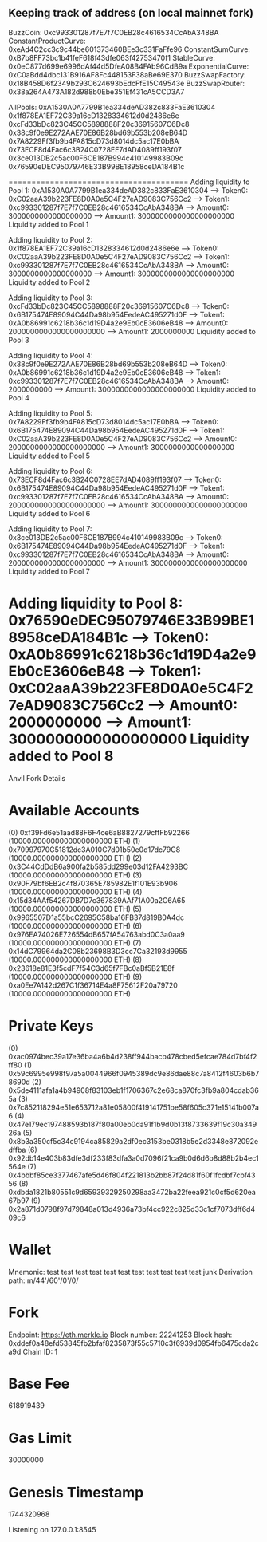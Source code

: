 ## Keeping track of address (on local mainnet fork)

  BuzzCoin: 0xc993301287f7E7f7C0EB28c4616534CcAbA348BA
  ConstantProductCurve: 0xeAd4C2cc3c9c44be601373460BEe3c331FaFfe96
  ConstantSumCurve: 0xB7b8FF73bc1b41feF618f43dfe063f42753470f1
  StableCurve: 0x0eC877d699e6996dAf44d5DfeA08B4FAb96CdB9a
  ExponentialCurve: 0xC0aBdd4dbc131B916AF8Fc448153F38aBe69E370
  BuzzSwapFactory: 0x18B458D6f2349b293C624693bEdcFfE15C49543e
  BuzzSwapRouter: 0x38a264A473A182d988b0Ebe351Ef431cA5CCD3A7
  

  AllPools:
    0xA1530A0A7799B1ea334deAD382c833FaE3610304
    0x1f878EA1EF72C39a16cD1328334612d0d2486e6e
    0xcFd33bDc823C45CC5898888F20c36915607C6Dc8
    0x38c9f0e9E272AAE70E86B28bd69b553b208eB64D
    0x7A8229Ff3fb9b4FA815cD73d8014dc5ac17E0bBA
    0x73ECF8d4Fac6c3B24C0728EE7dAD4089ff193f07
    0x3ce013DB2c5ac00F6CE187B994c410149983B09c
    0x76590eDEC95079746E33B99BE18958ceDA184B1c

=======================================
Adding liquidity to Pool 1: 0xA1530A0A7799B1ea334deAD382c833FaE3610304
   --> Token0: 0xC02aaA39b223FE8D0A0e5C4F27eAD9083C756Cc2
   --> Token1: 0xc993301287f7E7f7C0EB28c4616534CcAbA348BA
   --> Amount0: 3000000000000000000
   --> Amount1: 3000000000000000000000
  Liquidity added to Pool 1 

  Adding liquidity to Pool 2: 0x1f878EA1EF72C39a16cD1328334612d0d2486e6e
   --> Token0: 0xC02aaA39b223FE8D0A0e5C4F27eAD9083C756Cc2
   --> Token1: 0xc993301287f7E7f7C0EB28c4616534CcAbA348BA
   --> Amount0: 3000000000000000000
   --> Amount1: 3000000000000000000000
  Liquidity added to Pool 2 

  Adding liquidity to Pool 3: 0xcFd33bDc823C45CC5898888F20c36915607C6Dc8
   --> Token0: 0x6B175474E89094C44Da98b954EedeAC495271d0F
   --> Token1: 0xA0b86991c6218b36c1d19D4a2e9Eb0cE3606eB48
   --> Amount0: 2000000000000000000000
   --> Amount1: 2000000000
  Liquidity added to Pool 3 

  Adding liquidity to Pool 4: 0x38c9f0e9E272AAE70E86B28bd69b553b208eB64D
   --> Token0: 0xA0b86991c6218b36c1d19D4a2e9Eb0cE3606eB48
   --> Token1: 0xc993301287f7E7f7C0EB28c4616534CcAbA348BA
   --> Amount0: 2000000000
   --> Amount1: 3000000000000000000000
  Liquidity added to Pool 4 

  Adding liquidity to Pool 5: 0x7A8229Ff3fb9b4FA815cD73d8014dc5ac17E0bBA
   --> Token0: 0x6B175474E89094C44Da98b954EedeAC495271d0F
   --> Token1: 0xC02aaA39b223FE8D0A0e5C4F27eAD9083C756Cc2
   --> Amount0: 2000000000000000000000
   --> Amount1: 3000000000000000000
  Liquidity added to Pool 5 

  Adding liquidity to Pool 6: 0x73ECF8d4Fac6c3B24C0728EE7dAD4089ff193f07
   --> Token0: 0x6B175474E89094C44Da98b954EedeAC495271d0F
   --> Token1: 0xc993301287f7E7f7C0EB28c4616534CcAbA348BA
   --> Amount0: 2000000000000000000000
   --> Amount1: 3000000000000000000000
  Liquidity added to Pool 6 

  Adding liquidity to Pool 7: 0x3ce013DB2c5ac00F6CE187B994c410149983B09c
   --> Token0: 0x6B175474E89094C44Da98b954EedeAC495271d0F
   --> Token1: 0xc993301287f7E7f7C0EB28c4616534CcAbA348BA
   --> Amount0: 2000000000000000000000
   --> Amount1: 3000000000000000000000
  Liquidity added to Pool 7 

  Adding liquidity to Pool 8: 0x76590eDEC95079746E33B99BE18958ceDA184B1c
   --> Token0: 0xA0b86991c6218b36c1d19D4a2e9Eb0cE3606eB48
   --> Token1: 0xC02aaA39b223FE8D0A0e5C4F27eAD9083C756Cc2
   --> Amount0: 2000000000
   --> Amount1: 3000000000000000000
  Liquidity added to Pool 8
=======================================


Anvil Fork Details

Available Accounts
==================

(0) 0xf39Fd6e51aad88F6F4ce6aB8827279cffFb92266 (10000.000000000000000000 ETH)
(1) 0x70997970C51812dc3A010C7d01b50e0d17dc79C8 (10000.000000000000000000 ETH)
(2) 0x3C44CdDdB6a900fa2b585dd299e03d12FA4293BC (10000.000000000000000000 ETH)
(3) 0x90F79bf6EB2c4f870365E785982E1f101E93b906 (10000.000000000000000000 ETH)
(4) 0x15d34AAf54267DB7D7c367839AAf71A00a2C6A65 (10000.000000000000000000 ETH)
(5) 0x9965507D1a55bcC2695C58ba16FB37d819B0A4dc (10000.000000000000000000 ETH)
(6) 0x976EA74026E726554dB657fA54763abd0C3a0aa9 (10000.000000000000000000 ETH)
(7) 0x14dC79964da2C08b23698B3D3cc7Ca32193d9955 (10000.000000000000000000 ETH)
(8) 0x23618e81E3f5cdF7f54C3d65f7FBc0aBf5B21E8f (10000.000000000000000000 ETH)
(9) 0xa0Ee7A142d267C1f36714E4a8F75612F20a79720 (10000.000000000000000000 ETH)

Private Keys
==================

(0) 0xac0974bec39a17e36ba4a6b4d238ff944bacb478cbed5efcae784d7bf4f2ff80
(1) 0x59c6995e998f97a5a0044966f0945389dc9e86dae88c7a8412f4603b6b78690d
(2) 0x5de4111afa1a4b94908f83103eb1f1706367c2e68ca870fc3fb9a804cdab365a
(3) 0x7c852118294e51e653712a81e05800f419141751be58f605c371e15141b007a6
(4) 0x47e179ec197488593b187f80a00eb0da91f1b9d0b13f8733639f19c30a34926a
(5) 0x8b3a350cf5c34c9194ca85829a2df0ec3153be0318b5e2d3348e872092edffba
(6) 0x92db14e403b83dfe3df233f83dfa3a0d7096f21ca9b0d6d6b8d88b2b4ec1564e
(7) 0x4bbbf85ce3377467afe5d46f804f221813b2bb87f24d81f60f1fcdbf7cbf4356
(8) 0xdbda1821b80551c9d65939329250298aa3472ba22feea921c0cf5d620ea67b97
(9) 0x2a871d0798f97d79848a013d4936a73bf4cc922c825d33c1cf7073dff6d409c6

Wallet
==================
Mnemonic:          test test test test test test test test test test test junk
Derivation path:   m/44'/60'/0'/0/


Fork
==================
Endpoint:       https://eth.merkle.io
Block number:   22241253
Block hash:     0xddef0a48efd53845fb2bfaf8235873f55c5710c3f6939d0954fb6475cda2ca9d
Chain ID:       1

Base Fee
==================

618919439

Gas Limit
==================

30000000

Genesis Timestamp
==================

1744320968

Listening on 127.0.0.1:8545
